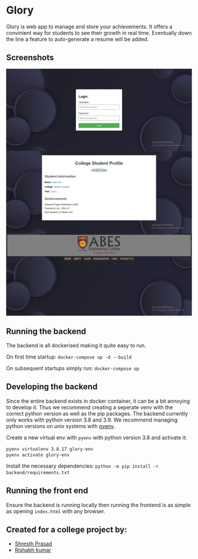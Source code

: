 # Glory
Glory is web app to manage and store your achievements. It offers a convinient way for students to see their growth in real time.
Eventually down the line a feature to auto-generate a resume will be added.

## Screenshots
<div style="display: grid">
    <img src=./screenshots/login.jpeg>
    <img src=./screenshots/profile.jpeg>
    <img src=./screenshots/home.jpeg>
</div>

## Running the backend
The backend is all dockerised making it quite easy to run.

On first time startup:
```docker-compose up -d --build```

On subsequent startups simply run:
```docker-compose up```

## Developing the backend
Since the entire backend exists in docker container, it can be a bit annoying to develop it.
Thus we recommend creating a seperate venv with the correct python version as well as the pip packages.
The backend currently only works with python version 3.8 and 3.9. We recommend managing python versions on unix systems with [pyenv](https://github.com/pyenv/pyenv). 

Create a new virtual env with `pyenv` with python version 3.8 and activate it:
```pyenv install 3.8.17
pyenv virtualenv 3.8.17 glory-env
pyenv activate glory-env
```

Install the necessary dependencies:
```python -m pip install -r backend/requirements.txt```

## Running the front end
Ensure the backend is running locally then running the frontend is as simple as opening `index.html` with any browser.

## Created for a college project by:
- [Shresth Prasad](https://github.com/Yttrium-32)
- [Rishabh kumar](https://github.com/rishabhkumar2004)
